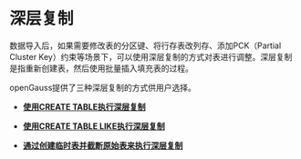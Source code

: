 # 深层复制<a name="ZH-CN_TOPIC_0242370291"></a>

数据导入后，如果需要修改表的分区键、将行存表改列存、添加PCK（Partial Cluster Key）约束等场景下，可以使用深层复制的方式对表进行调整。深层复制是指重新创建表，然后使用批量插入填充表的过程。

openGauss提供了三种深层复制的方式供用户选择。

-   **[使用CREATE TABLE执行深层复制](使用CREATE-TABLE执行深层复制.md)**

-   **[使用CREATE TABLE LIKE执行深层复制](使用CREATE-TABLE-LIKE执行深层复制.md)**

-   **[通过创建临时表并截断原始表来执行深层复制](通过创建临时表并截断原始表来执行深层复制.md)**
